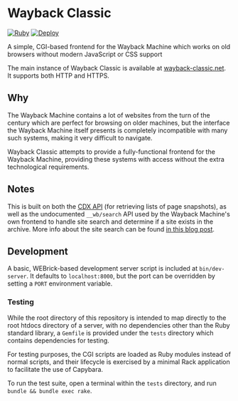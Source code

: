# Wayback Classic

[![Ruby](https://github.com/ticky/wayback-classic/actions/workflows/ruby.yml/badge.svg)](https://github.com/ticky/wayback-classic/actions/workflows/ruby.yml) [![Deploy](https://github.com/ticky/wayback-classic/actions/workflows/main.yml/badge.svg)](https://github.com/ticky/wayback-classic/actions/workflows/main.yml)

A simple, CGI-based frontend for the Wayback Machine which works on old browsers without modern JavaScript or CSS support

The main instance of Wayback Classic is available at [wayback-classic.net](http://wayback-classic.net). It supports both HTTP and HTTPS.

## Why

The Wayback Machine contains a lot of websites from the turn of the century which are perfect for browsing on older machines, but the interface the Wayback Machine itself presents is completely incompatible with many such systems, making it very difficult to navigate.

Wayback Classic attempts to provide a fully-functional frontend for the Wayback Machine, providing these systems with access without the extra technological requirements.

## Notes

This is built on both the [CDX API](https://github.com/internetarchive/wayback/tree/master/wayback-cdx-server) (for retrieving lists of page snapshots), as well as the undocumented `__wb/search` API used by the Wayback Machine's own frontend to handle site search and determine if a site exists in the archive. More info about the site search can be found [in this blog post](http://blog.archive.org/2016/10/24/beta-wayback-machine-now-with-site-search/).

## Development

A basic, WEBrick-based development server script is included at `bin/dev-server`. It defaults to `localhost:8000`, but the port can be overridden by setting a `PORT` environment variable.

### Testing

While the root directory of this repository is intended to map directly to the root htdocs directory of a server, with no dependencies other than the Ruby standard library, a `Gemfile` is provided under the `tests` directory which contains dependencies for testing.

For testing purposes, the CGI scripts are loaded as Ruby modules instead of normal scripts, and their lifecycle is exercised by a minimal Rack application to facilitate the use of Capybara.

To run the test suite, open a terminal within the `tests` directory, and run `bundle && bundle exec rake`.
